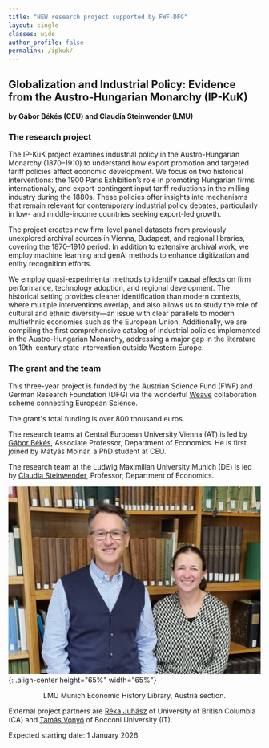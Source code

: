 ```yaml
---
title: "NEW research project supported by FWF-DFG"
layout: single               
classes: wide                
author_profile: false
permalink: /ipkuk/
---
```


## Globalization and Industrial Policy: Evidence from the Austro-Hungarian Monarchy (IP-KuK)

**by Gábor Békés (CEU) and Claudia Steinwender (LMU)**

### The research project

The IP-KuK project examines industrial policy in the Austro-Hungarian Monarchy (1870–1910) to understand how export promotion and targeted tariff policies affect economic development. We focus on two historical interventions: the 1900 Paris Exhibition’s role in promoting Hungarian firms internationally, and export-contingent input tariff reductions in the milling industry during the 1880s. These policies offer insights into mechanisms that remain relevant for contemporary industrial policy debates, particularly in low- and middle-income countries seeking export-led growth.

The project creates new firm-level panel datasets from previously unexplored archival sources in Vienna, Budapest, and regional libraries, covering the 1870–1910 period. In addition to extensive archival work, we employ machine learning and genAI methods to enhance digitization and entity recognition efforts. 

We employ quasi-experimental methods to identify causal effects on firm performance, technology adoption, and regional development. The historical setting provides cleaner identification than modern contexts, where multiple interventions overlap, and also allows us to study the role of cultural and ethnic diversity—an issue with clear parallels to modern multiethnic economies such as the European Union. Additionally, we are compiling the first comprehensive catalog of industrial policies implemented in the Austro-Hungarian Monarchy, addressing a major gap in the literature on 19th-century state intervention outside Western Europe.

### The grant and the team

This three-year project is funded by the Austrian Science Fund (FWF) and German Research Foundation (DFG) via the wonderful [Weave](https://www.fwf.ac.at/en/funding/portfolio/international-collaborations/germany) collaboration scheme connecting European Science. 

The grant's total funding is over 800 thousand euros.

The research teams at Central European University Vienna (AT) is led by [Gábor Békés](https://people.ceu.edu/gabor_bekes), Associate Professor, Department of Economics. He is first joined by Mátyás Molnár, a PhD student at CEU. 

The research team at the Ludwig Maximilian University Munich (DE) is led by [Claudia Steinwender](https://www.econ.lmu.de/en/persons/contact-page/claudia-steinwender-8e9b8882.html), Professor, Department of Economics.


![claudia and gabor](/assets/images/claudia-gabor-munich-2025-10.jpg){: .align-center height="65%" width="65%"}
<p style="text-align:center;">LMU Munich Economic History Library, Austria section.</p>

External project partners are [Réka Juhász](https://economics.ubc.ca/profile/reka-juhasz/) of University of British Columbia (CA) and [Tamás Vonyó](https://sps.unibocconi.eu/people/tamas-vonyo) of Bocconi University (IT). 

Expected starting date: 1 January 2026
